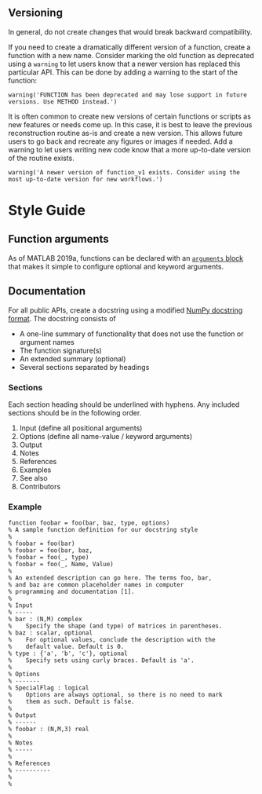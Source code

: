 ## Versioning
In general, do not create changes that would break backward compatibility.

If you need to create a dramatically different version of a function, create a function with a new name. Consider marking the old function as deprecated using a `warning` to let users know that a newer version has replaced this particular API. This can be done by adding a warning to the start of the function:
```
warning('FUNCTION has been deprecated and may lose support in future versions. Use METHOD instead.')
```
It is often common to create new versions of certain functions or scripts as new features or needs come up. In this case, it is best to leave the previous reconstruction routine as-is and create a new version. This allows future users to go back and recreate any figures or images if needed. Add a warning to let users writing new code know that a more up-to-date version of the routine exists.
```
warning('A newer version of function_v1 exists. Consider using the most up-to-date version for new workflows.')
```

# Style Guide

## Function arguments
As of MATLAB 2019a, functions can be declared with an [`arguments` block](https://www.mathworks.com/help/matlab/ref/arguments.html) that makes it simple to configure optional and keyword arguments.

## Documentation
For all public APIs, create a docstring using a modified [NumPy docstring format](https://numpydoc.readthedocs.io/en/latest/format.html). The docstring consists of
* A one-line summary of functionality that does not use the function or argument names
* The function signature(s)
* An extended summary (optional)
* Several sections separated by headings

### Sections
Each section heading should be underlined with hyphens. Any included sections should be in the following order.
1. Input (define all positional arguments)
2. Options (define all name-value / keyword arguments)
3. Output
4. Notes
5. References
7. Examples
8. See also
9. Contributors

### Example
```
function foobar = foo(bar, baz, type, options)
% A sample function definition for our docstring style
%
% foobar = foo(bar)
% foobar = foo(bar, baz,
% foobar = foo(_, type)
% foobar = foo(_, Name, Value)
%
% An extended description can go here. The terms foo, bar,
% and baz are common placeholder names in computer
% programming and documentation [1].
%
% Input
% -----
% bar : (N,M) complex
%    Specify the shape (and type) of matrices in parentheses.
% baz : scalar, optional
%    For optional values, conclude the description with the
%    default value. Default is 0.
% type : {'a', 'b', 'c'}, optional
%    Specify sets using curly braces. Default is 'a'.
%
% Options
% -------
% SpecialFlag : logical
%    Options are always optional, so there is no need to mark
%    them as such. Default is false.
% 
% Output
% ------
% foobar : (N,M,3) real
%
% Notes
% -----
%
% References
% ----------
%
%
```
